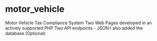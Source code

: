 # motor_vehicle
Motor Vehicle Tax Compliance System
Two Web Pages developed in an actively supported PHP
Two API endpoints - JSON
I also added the database (Optional)

